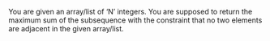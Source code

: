 You are given an array/list of ‘N’ integers. You are supposed to return the maximum sum of the subsequence with the constraint that no two elements are adjacent in the given array/list.
